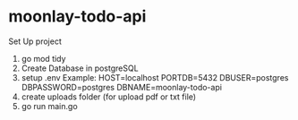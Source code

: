 # moonlay-todo-api

Set Up project

1. go mod tidy
2. Create Database in postgreSQL
3. setup .env
   Example:
   HOST=localhost
   PORTDB=5432
   DBUSER=postgres
   DBPASSWORD=postgres
   DBNAME=moonlay-todo-api
4. create uploads folder (for upload pdf or txt file)
5. go run main.go
